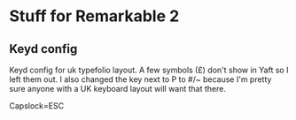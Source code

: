 # Stuff for Remarkable 2

## Keyd config

Keyd config for uk typefolio layout. A few symbols (£) don't show in Yaft so I left them out. I also changed the key next to P to #/~ because I'm pretty sure anyone with a UK keyboard layout will want that there.

Capslock=ESC
